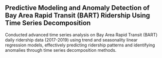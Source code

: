 ## Predictive Modeling and Anomaly Detection of Bay Area Rapid Transit (BART) Ridership Using Time Series Decomposition

Conducted advanced time series analysis on Bay Area Rapid Transit (BART) daily ridership data (2017-2019) using trend and seasonality linear regression models, effectively predicting ridership patterns and identifying anomalies through time series decomposition methods.
